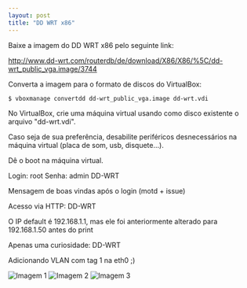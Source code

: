 ```yaml
---
layout: post
title: "DD WRT x86"
---
```


Baixe a imagem do DD WRT x86 pelo seguinte link:

http://www.dd-wrt.com/routerdb/de/download/X86/X86/%5C/dd-wrt_public_vga.image/3744

Converta a imagem para o formato de discos do VirtualBox:

```bash
$ vboxmanage convertdd dd-wrt_public_vga.image dd-wrt.vdi
```

No VirtualBox, crie uma máquina virtual usando como disco existente o arquivo "dd-wrt.vdi".

Caso seja de sua preferência, desabilite periféricos desnecessários na máquina virtual (placa de som, usb, disquete...).

Dê o boot na máquina virtual.

Login: root
Senha: admin
DD-WRT

Mensagem de boas vindas após o login (motd + issue)


Acesso via HTTP:
DD-WRT

O IP default é 192.168.1.1, mas ele foi anteriormente alterado para 192.168.1.50 antes do print


Apenas uma curiosidade:
DD-WRT

Adicionando VLAN com tag 1 na eth0 ;)

![Imagem 1](https://raw.githubusercontent.com/m0blabs/m0blabs.github.io/master/images/2016-12-18/imagem1.png)
![Imagem 2](https://raw.githubusercontent.com/m0blabs/m0blabs.github.io/master/images/2016-12-18/imagem2.png)
![Imagem 3](https://raw.githubusercontent.com/m0blabs/m0blabs.github.io/master/images/2016-12-18/imagem3.png)
